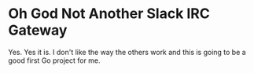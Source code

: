 # Oh God Not Another Slack IRC Gateway

Yes. Yes it is. I don't like the way the others work and this is going to be a good first Go project for me.